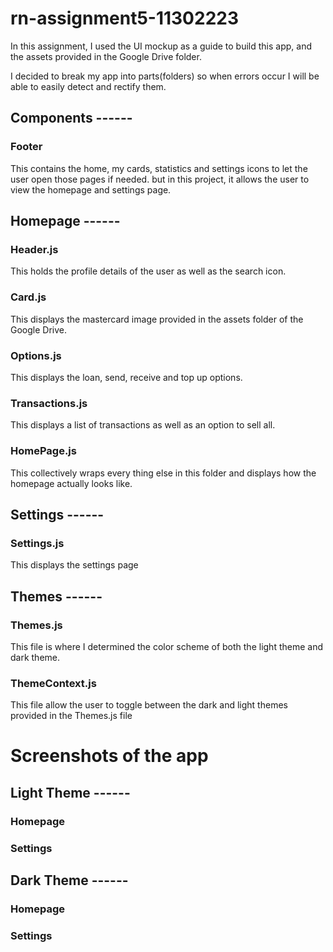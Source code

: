# rn-assignment5-11302223

In this assignment, I used the UI mockup as a guide to build this app, and the assets provided in the Google Drive folder. 

I decided to break my app into parts(folders) so when errors occur I will be able to easily detect and rectify them.
## Components ------
### Footer
This contains the home, my cards, statistics and settings icons to let the user open those pages if needed. but in this project, it allows the user to view the homepage and settings page.


## Homepage ------
### Header.js
This holds the profile details of the user as well as the search icon.
### Card.js
This displays the mastercard image provided in the assets folder of the Google Drive.
### Options.js
This displays the loan, send, receive and top up options.
### Transactions.js
This displays a list of transactions as well as an option to sell all.
### HomePage.js
This collectively wraps every thing else in this folder and displays how the homepage actually looks like.

## Settings ------
### Settings.js
This displays the settings page

## Themes ------
### Themes.js
This file is where I determined the color scheme of both the light theme and dark theme. 
### ThemeContext.js
This file allow the user to toggle between the dark and light themes provided in the Themes.js file



# Screenshots of the app
## Light Theme ------
### Homepage

### Settings


## Dark Theme ------
### Homepage

### Settings
